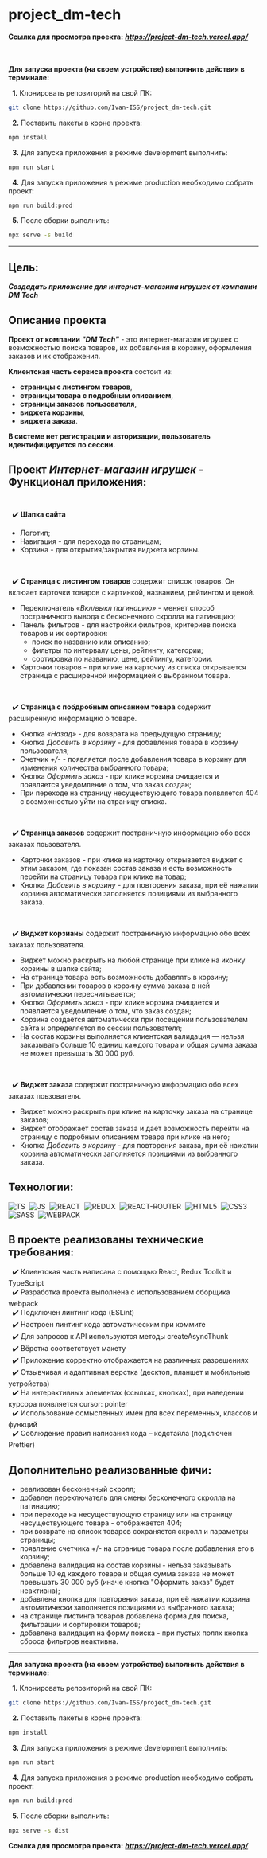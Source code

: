 # project_dm-tech

**Ссылка для просмотра проекта:** ***https://project-dm-tech.vercel.app/***
<br><br><br>

**Для запуска проекта (на своем устройстве) выполнить действия в терминале:**

&nbsp; __1.__ Клонировать репозиторий на свой ПК: 
```bash
git clone https://github.com/Ivan-ISS/project_dm-tech.git
```
&nbsp; __2.__ Поставить пакеты в корне проекта:
```bash
npm install
```
&nbsp; __3.__ Для запуска приложения в режиме development выполнить:
```bash
npm run start
```

&nbsp; __4.__ Для запуска приложения в режиме production необходимо собрать проект:
```bash
npm run build:prod
```
&nbsp; __5.__ После сборки выполнить:
```bash
npx serve -s build
```

---

## Цель:
***Создадать приложение для интернет-магазина игрушек от компании DM Tech***

## Описание проекта
__Проект от компании *"DM Tech"*__ - это интернет-магазин игрушек с возможностью поиска товаров, их добавления в корзину, оформления заказов и их отображения.<br>

__Клиентская часть сервиса проекта__ состоит из:
- __страницы с листингом товаров__,
- __страницы товара с подробным описанием__,
- __страницы заказов пользователя__,
- __виджета корзины__,
- __виджета заказа__.

**В системе нет регистрации и авторизации, пользователь идентифицируется по сессии.**

## __Проект *Интернет-магазин игрушек*__ - Функционал приложения:<br><br>

&nbsp; :heavy_check_mark: __Шапка сайта__
- Логотип;
- Навигация - для перехода по страницам;
- Корзина - для открытия/закрытия виджета корзины.

<br>

&nbsp; :heavy_check_mark: __Страница с листингом товаров__ содержит список товаров. Он вклюает карточки товаров с картинкой, названием, рейтингом и ценой.
- Переключатель *«Вкл/выкл пагинацию»* - меняет способ постраничного вывода с бесконечного скролла на пагинацию;
- Панель фильтров - для настройки фильтров, критериев поиска товаров и их сортировки:
    - поиск по названию или описанию;
    - фильтры по интервалу цены, рейтингу, категории;
    - сортировка по названию, цене, рейтингу, категории.
- Карточки товаров - при клике на карточку из списка открывается страница с расширенной информацией о выбранном товара.

<br>

&nbsp; :heavy_check_mark: __Страница с побдробным описанием товара__ содержит расширенную информацию о товаре.
- Кнопка *«Назад»* - для возврата на предыдущую страницу;
- Кнопка *Добавить в корзину* - для добавления товара в корзину пользователя;
- Счетчик *+/-* - появляется после добавления товара в корзину для изменения количества выбранного товара;
- Кнопка *Оформить заказ* - при клике корзина очищается и появляется уведомление о том, что заказ создан;
- При переходе на страницу несуществующего товара появляется 404 с возможностью уйти на страницу списка.

<br>

&nbsp; :heavy_check_mark: __Страница заказов__ содержит постраничную информацию обо всех заказах поьзователя.
- Карточки заказов - при клике на карточку открывается виджет с этим заказом, где показан состав заказа и есть возможность перейти на страницу товара при клике на товар;
- Кнопка *Добавить в корзину* - для повторения заказа, при её нажатии корзина автоматически заполняется позициями из выбранного заказа.

<br>

&nbsp; :heavy_check_mark: __Виджет корзианы__ содержит постраничную информацию обо всех заказах пользователя.
- Виджет можно раскрыть на любой странице при клике на иконку корзины в шапке сайта;
- На странице товара есть возможность добавлять в корзину;
- При добавлении товаров в корзину сумма заказа в ней автоматически пересчитывается;
- Кнопка *Оформить заказ* - при клике корзина очищается и появляется уведомление о том, что заказ создан;
- Корзина создаётся автоматически при посещении пользователем сайта и определяется по сессии пользователя;
- На состав корзины выполняется клиентская валидация — нельзя заказывать больше 10 единиц каждого товара и общая сумма заказа не может превышать 30 000 руб.

<br>

&nbsp; :heavy_check_mark: __Виджет заказа__ содержит постраничную информацию обо всех заказах поьзователя.
- Виджет можно раскрыть при клике на карточку заказа на странице заказов;
- Виджет отображает состав заказа и дает возможность перейти на страницу с подробным описанием товара при клике на него;
- Кнопка *Добавить в корзину* - для повторения заказа, при её нажатии корзина автоматически заполняется позициями из выбранного заказа.

## Технологии:
<img src="https://img.shields.io/badge/-TypeScript-blue?logo=typescript&logoColor=white" alt="TS"/>&nbsp;
<img src="https://img.shields.io/badge/-JavaScript-f0db4f?logo=javaScript&logoColor=black" alt="JS"/>&nbsp;
<img src="https://img.shields.io/badge/-REACT-000000?logo=React&logoColor=#00fff" alt="REACT"/>&nbsp;
<img src="https://img.shields.io/badge/-REDUX-8a2eb2?logo=Redux&logoColor=#00fff" alt="REDUX"/>&nbsp;
<img src="https://img.shields.io/badge/-ReactRouter-85332c?logo=Reactrouter&logoColor=black" alt="REACT-ROUTER"/>&nbsp;
<img src="https://img.shields.io/badge/HTML5-red?logo=html5&logoColor=white" alt="HTML5"/>&nbsp;
<img src="https://img.shields.io/badge/CSS3-blue?logo=css3&logoColor=white" alt="CSS3"/>&nbsp;
<img src="https://img.shields.io/badge/-SASS-DB7093?logo=sass&logoColor=white" alt="SASS"/>&nbsp;
<img src="https://img.shields.io/badge/-Webpack-99d6f8?logo=Webpack&logoColor=gray" alt="WEBPACK"/>&nbsp;

## В проекте реализованы технические требования:
&nbsp; :heavy_check_mark: Клиентская часть написана с помощью React, Redux Toolkit и TypeScript<br>
&nbsp; :heavy_check_mark: Разработка проекта выполнена с использованием сборщика webpack<br>
&nbsp; :heavy_check_mark: Подключен линтинг кода (ESLint)<br>
&nbsp; :heavy_check_mark: Настроен линтинг кода автоматическим при коммите<br>
&nbsp; :heavy_check_mark: Для запросов к API используются методы createAsyncThunk<br>
&nbsp; :heavy_check_mark: Вёрстка соответствует макету<br>
&nbsp; :heavy_check_mark: Приложение корректно отображается на различных разрешениях<br>
&nbsp; :heavy_check_mark: Отзывчивая и адаптивная верстка (десктоп, планшет и мобильные устройства)<br>
&nbsp; :heavy_check_mark: На интерактивных элементах (ссылках, кнопках), при наведении курсора появляется cursor: pointer<br>
&nbsp; :heavy_check_mark: Использование осмысленных имен для всех переменных, классов и функций<br>
&nbsp; :heavy_check_mark: Соблюдение правил написания кода – кодстайла (подключен Prettier)<br>

## Дополнительно реализованные фичи:
- реализован бесконечный скролл;
- добавлен переключатель для смены бесконечного скролла на пагинацию;
- при переходе на несуществующую страницу или на страницу несуществующего товара - отображается 404;
- при возврате на список товаров сохраняется скролл и параметры страницы;
- появление счетчика +/- на странице товара после добавления его в корзину;
- добавлена валидация на состав корзины - нельзя заказывать больше 10 ед каждого товара и общая сумма заказа не может превышать 30 000 руб (иначе кнопка "Оформить заказ" будет неактивна);
- добавлена кнопка для повторения заказа, при её нажатии корзина автоматически заполняется позициями из выбранного заказа;
- на странице листинга товаров добавлена форма для поиска, фильтрации и сортировки товаров;
- добавлена валидация на форму поиска - при пустых полях кнопка сброса фильтров неактивна.

---

**Для запуска проекта (на своем устройстве) выполнить действия в терминале:**

&nbsp; __1.__ Клонировать репозиторий на свой ПК: 
```bash
git clone https://github.com/Ivan-ISS/project_dm-tech.git
```
&nbsp; __2.__ Поставить пакеты в корне проекта:
```bash
npm install
```
&nbsp; __3.__ Для запуска приложения в режиме development выполнить:
```bash
npm run start
```

&nbsp; __4.__ Для запуска приложения в режиме production необходимо собрать проект:
```bash
npm run build:prod
```
&nbsp; __5.__ После сборки выполнить:
```bash
npx serve -s dist
```

**Ссылка для просмотра проекта:** ***https://project-dm-tech.vercel.app/***